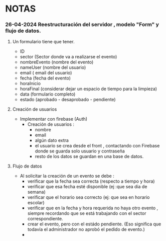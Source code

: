 # NOTAS 

### 26-04-2024  Reestructuración del servidor , modelo "Form"  y flujo de datos. 
1.  Un formulario tiene que tener.
    - ID
    - sector  (Sector donde va a realizarse el evento)
    - nombreEvento (nombre del evento)
    - nameUser (nombre del usuario)
    - email ( email del usuario)
    - fecha (fecha del evento)
    - horaInicio  
    - horaFinal  (considerar dejar un espacio de tiempo para la limpieza)
    - data (formulario completo)
    - estado (aprobado - desaprobado - pendiente)
2. Creación de usuarios
    - Implementar con firebase (Auth)
        - Creación de usuarios :
            - nombre
            - email
            - algún dato extra   
            - el usuario se crea desde el front , contactando con Firebase donde se guarda solo usuario y contraseña
            - resto de los datos se guardan en una base de datos.

3.  Flujo de datos
    - Al solicitar la creación de un evento se debe :
        - verificar que la fecha sea correcta (respecto a tiempo y hora)
        - verificar que esa fecha esté disponible  (ej :que sea dia de semana)
        - verificar que el horario sea correcto (ej: que sea en horario escolar)
        - verificar que en la fecha y hora requerida no haya otro evento , siempre recordando que se está trabajando con el sector correspondiente.
        -  crear el evento, pero con el estádo pendiente. (Eso significa que todavía el administrador no aprobó el pedido de evento.)
        - 